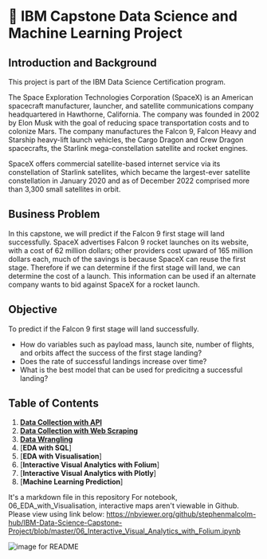 # 🚀 IBM Capstone Data Science and Machine Learning Project 

## Introduction and Background

This project is part of the IBM Data Science Certification program.

The Space Exploration Technologies Corporation (SpaceX) is an American spacecraft manufacturer, launcher, and satellite communications company headquartered in Hawthorne, California. The company was founded in 2002 by Elon Musk with the goal of reducing space transportation costs and to colonize Mars. The company manufactures the Falcon 9, Falcon Heavy and Starship heavy-lift launch vehicles, the Cargo Dragon and Crew Dragon spacecrafts, the Starlink mega-constellation satellite and rocket engines.

SpaceX offers commercial satellite-based internet service via its constellation of Starlink satellites, which became the largest-ever satellite constellation in January 2020 and as of December 2022 comprised more than 3,300 small satellites in orbit. 

## Business Problem

In this capstone, we will predict if the Falcon 9 first stage will land successfully. SpaceX advertises Falcon 9 rocket launches on its website, with a cost of 62 million dollars; other providers cost upward of 165 million dollars each, much of the savings is because SpaceX can reuse the first stage. Therefore if we can determine if the first stage will land, we can determine the cost of a launch. This information can be used if an alternate company wants to bid against SpaceX for a rocket launch. 

## Objective

To predict if the Falcon 9 first stage will land successfully.

- How do variables such as payload mass, launch site, number of flights, and orbits affect the success of the first stage landing?
- Does the rate of successful landings increase over time?
- What is the best model that can be used for predicitng a successful landing?

## Table of Contents

1. [**Data Collection with API**](https://github.com/stephenmalcolm-hub/IBM-Data-Science-Capstone-Project/blob/master/01_Data_Collection_with_API.ipynb)
2. [**Data Collection with Web Scraping**](https://github.com/stephenmalcolm-hub/IBM-Data-Science-Capstone-Project/blob/master/02_Data_Collection_with_Web_Scraping.ipynb)
3. [**Data Wrangling**](https://github.com/stephenmalcolm-hub/IBM-Data-Science-Capstone-Project/blob/master/03_%20Data_Wrangling.ipynb)
4. [**EDA with SQL**]
5. [**EDA with Visualisation**]
6. [**Interactive Visual Analytics with Folium**]
7. [**Interactive Visual Analytics with Plotly**]
8. [**Machine Learning Prediction**]





It's a markdown file in this repository
For notebook, 06_EDA_with_Visualisation, interactive maps aren't viewable in Github.  Please view using link below:
https://nbviewer.org/github/stephenmalcolm-hub/IBM-Data-Science-Capstone-Project/blob/master/06_Interactive_Visual_Analytics_with_Folium.ipynb




![image for README](https://github.com/stephenmalcolm-hub/IBM-Data-Science-Capstone-Project/assets/81985545/01618a05-b9e8-4b20-b54f-6289a3d9d965)  
